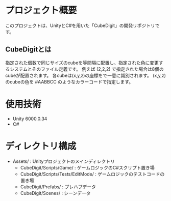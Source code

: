 # プロジェクト概要
このプロジェクトは、UnityとC#を用いた「CubeDigit」の開発リポジトリです。

## CubeDigitとは
指定された個数で同じサイズのcubeを等間隔に配置し、指定された色に変更するシステムとそのファイル定義です。
例えば (2,2,2) で指定された場合は8個のcubeが配置されます。
各cubeは(x,y,z)の座標をで一意に識別されます。
(x,y,z)のcubeの色を #AABBCC のようなカラーコードで指定します。

# 使用技術
- Unity 6000.0.34
- C#

# ディレクトリ構成
- Assets/ : Unityプロジェクトのメインディレクトリ
  - CubeDigit/Scripts/Game/ : ゲームロジックのC#スクリプト置き場
  - CubeDigit/Scripts/Tests/EditMode/ : ゲームロジックのテストコードの置き場
  - CubeDigit/Prefabs/ : プレハブデータ
  - CubeDigit/Scenes/ : シーンデータ
